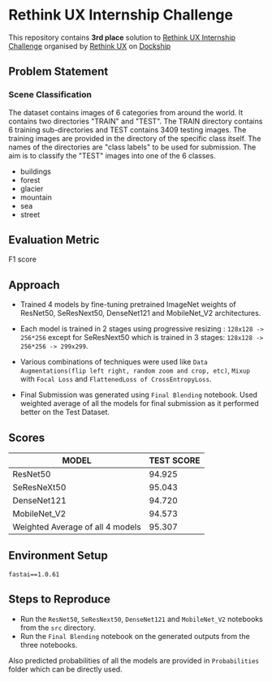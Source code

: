 # Rethink UX Internship Challenge
 
This repository contains **3rd place** solution to [Rethink UX Internship Challenge](https://dockship.io/challenges/5f7f058c81d83b7c2b93680b/rethink-ux-internship-challenge/overview) organised by [Rethink UX](https://www.linkedin.com/company/rethinkux/) on [Dockship](https://www.dockship.io)

## Problem Statement

### Scene Classification

The dataset contains images of 6 categories from around the world. It contains two directories "TRAIN" and "TEST". The TRAIN directory contains 6 training sub-directories and TEST contains 3409 testing images. The training images are provided in the directory of the specific class itself. The names of the directories are "class labels" to be used for submission. The aim is to classify the "TEST" images into one of the 6 classes.

- buildings
- forest
- glacier
- mountain
- sea
- street

## Evaluation Metric 

  F1 score
  
## Approach

-  Trained 4 models by fine-tuning pretrained ImageNet weights of ResNet50, SeResNext50, DenseNet121 and MobileNet_V2 architectures.

- Each model is trained in 2 stages using progressive resizing : `128x128 -> 256*256` except for SeResNext50 which is trained in 3 stages: `128x128 -> 256*256 -> 299x299`.

- Various combinations of techniques were used like `Data Augmentations(flip left right, random zoom and crop, etc)`, `Mixup` with `Focal Loss` and `FlattenedLoss of CrossEntropyLoss`.
 
- Final Submission was generated using `Final Blending`  notebook. Used weighted average of all the models for final submission as it performed better on the Test Dataset.

## Scores 

|**MODEL**  |**TEST SCORE** |
|---|---|
| ResNet50 | 94.925|
| SeResNeXt50 | 95.043|
| DenseNet121 | 94.720|
| MobileNet_V2 | 94.573|
| Weighted Average of all 4 models | 95.307| 

## Environment Setup

```
fastai==1.0.61

```

## Steps to Reproduce 

   * Run the `ResNet50`, `SeResNext50`, `DenseNet121` and `MobileNet_V2` notebooks from the `src` directory.
   * Run the `Final Blending` notebook on the generated outputs from the three notebooks.
   
Also predicted probabilities of all the models are provided in `Probabilities` folder which can be directly used.

